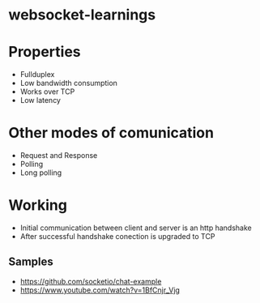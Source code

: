 # websocket-learnings

# Properties
- Fullduplex
- Low bandwidth consumption
- Works over TCP
- Low latency

# Other modes of comunication
- Request and Response
- Polling
- Long polling

# Working
 - Initial communication between client and server is an http handshake
 - After successful handshake conection is upgraded to TCP 

## Samples
- https://github.com/socketio/chat-example
- https://www.youtube.com/watch?v=1BfCnjr_Vjg
